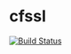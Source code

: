 # cfssl

[![Build Status](https://cloud.drone.io/api/badges/rolehippie/cfssl/status.svg)](https://cloud.drone.io/rolehippie/mdadm)
